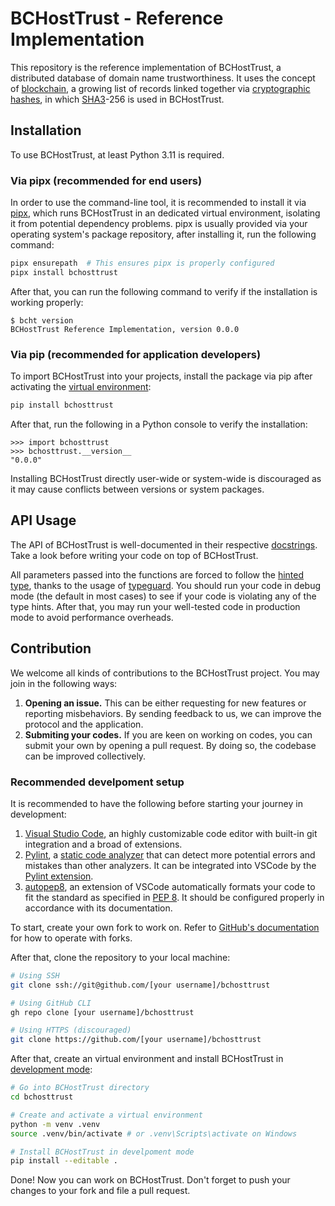 # BCHostTrust - Reference Implementation

This repository is the reference implementation of BCHostTrust, a distributed database of domain name trustworthiness. It uses the concept of [blockchain](https://en.wikipedia.org/wiki/Blockchain), a growing list of records linked together via [cryptographic hashes](https://en.wikipedia.org/wiki/Cryptographic_hash_function), in which [SHA3](https://en.wikipedia.org/wiki/SHA-3)-256 is used in BCHostTrust.

## Installation

To use BCHostTrust, at least Python 3.11 is required.

### Via pipx (recommended for end users)

In order to use the command-line tool, it is recommended to install it via [pipx](https://pipx.pypa.io/stable/), which runs BCHostTrust in an dedicated virtual environment, isolating it from potential dependency problems. pipx is usually provided via your operating system's package repository, after installing it, run the following command:

```bash
pipx ensurepath  # This ensures pipx is properly configured
pipx install bchosttrust
```

After that, you can run the following command to verify if the installation is working properly:

```console
$ bcht version
BCHostTrust Reference Implementation, version 0.0.0
```

### Via pip (recommended for application developers)

To import BCHostTrust into your projects, install the package via pip after activating the [virtual environment](https://docs.python.org/3/library/venv.html):

```bash
pip install bchosttrust
```

After that, run the following in a Python console to verify the installation:

```pycon
>>> import bchosttrust
>>> bchosttrust.__version__
"0.0.0"
```

Installing BCHostTrust directly user-wide or system-wide is discouraged as it may cause conflicts between versions or system packages.

## API Usage

The API of BCHostTrust is well-documented in their respective [docstrings](https://peps.python.org/pep-0257/). Take a look before writing your code on top of BCHostTrust.

All parameters passed into the functions are forced to follow the [hinted type](https://peps.python.org/pep-0484/), thanks to the usage of [typeguard](https://typeguard.readthedocs.io/en/latest/index.html). You should run your code in debug mode (the default in most cases) to see if your code is violating any of the type hints. After that, you may run your well-tested code in production mode to avoid performance overheads.

## Contribution

We welcome all kinds of contributions to the BCHostTrust project. You may join in the following ways:

1. **Opening an issue.** This can be either requesting for new features or reporting misbehaviors. By sending feedback to us, we can improve the protocol and the application.
2. **Submiting your codes.** If you are keen on working on codes, you can submit your own by opening a pull request. By doing so, the codebase can be improved collectively.

### Recommended develpoment setup

It is recommended to have the following before starting your journey in development:

1. [Visual Studio Code](https://code.visualstudio.com/), an highly customizable code editor with built-in git integration and a broad of extensions.
2. [Pylint](https://pypi.org/project/pylint/), a [static code analyzer](https://en.wikipedia.org/wiki/Static_code_analysis) that can detect more potential errors and mistakes than other analyzers. It can be integrated into VSCode by the [Pylint extension](https://marketplace.visualstudio.com/items?itemName=ms-python.pylint).
3. [autopep8](https://marketplace.visualstudio.com/items?itemName=ms-python.autopep8), an extension of VSCode automatically formats your code to fit the standard as specified in [PEP 8](https://peps.python.org/pep-0008/). It should be configured properly in accordance with its documentation.

To start, create your own fork to work on. Refer to [GitHub's documentation](https://docs.github.com/en/pull-requests/collaborating-with-pull-requests/working-with-forks/about-forks) for how to operate with forks.

After that, clone the repository to your local machine:

```bash
# Using SSH
git clone ssh://git@github.com/[your username]/bchosttrust

# Using GitHub CLI
gh repo clone [your username]/bchosttrust

# Using HTTPS (discouraged)
git clone https://github.com/[your username]/bchosttrust
```

After that, create an virtual environment and install BCHostTrust in [development mode](https://setuptools.pypa.io/en/latest/userguide/development_mode.html):

```bash
# Go into BCHostTrust directory
cd bchosttrust

# Create and activate a virtual environment
python -m venv .venv
source .venv/bin/activate # or .venv\Scripts\activate on Windows

# Install BCHostTrust in develpoment mode
pip install --editable .
```

Done! Now you can work on BCHostTrust. Don't forget to push your changes to your fork and file a pull request.
